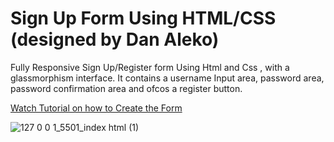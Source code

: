 <h1>Sign Up Form Using HTML/CSS (designed by Dan Aleko)</h1>

Fully Responsive Sign Up/Register form  Using Html and  Css , with a glassmorphism  interface. It contains a username Input area, password area,  password confirmation area and ofcos a register button. 

<a href="https://youtu.be/9IlagqeePYs">Watch Tutorial on how to Create the Form</a>


![127 0 0 1_5501_index html (1)](https://github.com/danaleko/Registration-Form-Base-files/assets/60117412/88c957cc-7dd4-4ab4-8344-39a0ac45cd3d)
